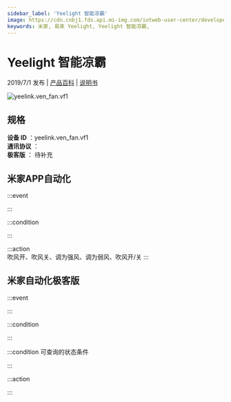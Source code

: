 ```yaml
---
sidebar_label: 'Yeelight 智能凉霸'
image: https://cdn.cnbj1.fds.api.mi-img.com/iotweb-user-center/developer_1679047613460udKGNa90.png?GalaxyAccessKeyId=AKVGLQWBOVIRQ3XLEW&Expires=9223372036854775807&Signature=sPRRjgGhpgwBQjb4Ar1Mof0JhTo=
keywords: 米家, 易来 Yeelight, Yeelight 智能凉霸, 
---
```

# Yeelight 智能凉霸

2019/7/1 发布 | [产品百科](https://home.mi.com/webapp/content/baike/product/index.html?model=yeelink.ven_fan.vf1/) | [说明书](https://home.mi.com/views/introduction.html?model=yeelink.ven_fan.vf1&region=cn)

![yeelink.ven_fan.vf1](https://cdn.cnbj1.fds.api.mi-img.com/iotweb-user-center/developer_1679047613460udKGNa90.png?GalaxyAccessKeyId=AKVGLQWBOVIRQ3XLEW&Expires=9223372036854775807&Signature=sPRRjgGhpgwBQjb4Ar1Mof0JhTo=)

## 规格  
> 
**设备 ID** ：yeelink.ven_fan.vf1  
**通讯协议** ：  
**极客版**  ： 待补充 


## 米家APP自动化  

:::event  

:::

:::condition  

:::

:::action   
吹风开、吹风关、调为强风、调为弱风、吹风开/关
:::

## 米家自动化极客版  

:::event  

:::

:::condition  

:::

:::condition 可查询的状态条件  

:::

:::action  

:::

        
